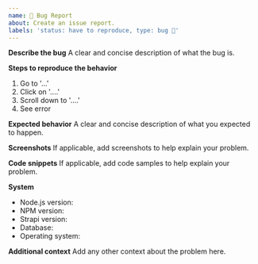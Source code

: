```yaml
---
name: 🐛 Bug Report
about: Create an issue report.
labels: 'status: have to reproduce, type: bug 🐛'
---
```


<!--
Hello 👋 Thank you for submitting an issue.

Before you start, please make sure your issue is understandable and reproducible.
To make your issue readable make sure you use valid Markdown syntax.

https://guides.github.com/features/mastering-markdown/
-->

**Describe the bug**
A clear and concise description of what the bug is.

**Steps to reproduce the behavior**
1. Go to '...'
2. Click on '....'
3. Scroll down to '....'
4. See error

**Expected behavior**
A clear and concise description of what you expected to happen.

**Screenshots**
If applicable, add screenshots to help explain your problem.

**Code snippets**
If applicable, add code samples to help explain your problem.

**System**
- Node.js version: <!-- Please ensure you are using the Node LTS version (v10) -->
- NPM version:
- Strapi version: <!-- Please make sure you are on the latest version -->
- Database:
- Operating system:

**Additional context**
Add any other context about the problem here.
